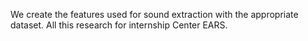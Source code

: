 We create the features used for sound extraction with the appropriate dataset. All this research for internship Center EARS.
